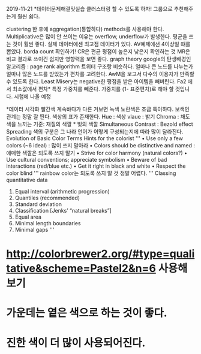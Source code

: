 2019-11-21
*데이터문제해결및실습
 클러스터링 할 수 있도록 하자! 
 그룹으로 추천해주는게 훨씬 쉽다. 

 clustering 한 후에 aggregation(통합하다) methods를 사용해야 한다.
 Multiplicative은 많이 안 쓰이는 이유는 overflow, underflow가 발생한다. 
 평균을 쓰는 것이 훨씬 좋다. 
 실제 데이터에센 최고점 데이터가 있다.
 AV예제에선 4이상일 떄를 뽑았다.
 borda count 확인하기! 
 CR은 편균 평점이 높은지 낮은지 확인하는 것 
 MR은 비교 결과로 쓰이긴 쉽지만 영향력을 보면 좋다.
 graph theory
 google의 탄생배경인 알고리즘 : page rank algorithm 트위터 구조랑 비슷하다. 
 얼마나 큰 노드를 나누는가 얼마나 많은 노드를 받았는가 
 편차를 고려한다. AwM을 보고서 다수의 이용자가 만족할 수 있도록 한다.
 Least Misery는 negative한 평점을 받은 아이템을 빼버린다.
 Fa2 에서 최소값에서 편차* 특정 가중치를 빼준다.
 가중치를 (1- 표준편차)로 해야 할 것입니다. 
 시험에 나올 예정 

*데이터 시각화
 빨간색 계속바다가 다른 거보면 녹색 
 노란색은 조금 특이하다.
 보색인 관계는 정말 잘 띈다.
 색상의 표가 존재한다.
 Hue : 색상 
 vlaue : 밝기 Chroma : 채도
 색을 느끼는 기준: 재질의 색깔 * 빛의 색깔
 Simultaneous Contrast : Bezold effect
 Spreading
 색의 구분은 그 나라 언어가 어떻게 구성되는지에 따라 많이 달라진다. 
 Evolution of Basic Color Terms
 Hints for the colorist
'''
• Use only a few colors (~6 ideal) : 많이 쓰지 말아라
• Colors should be distinctive and named : 애매한 색깔은 되도록 쓰지 말기
• Strive for color harmony (natural colors?)
• Use cultural conventions; appreciate symbolism
• Beware of bad interactions (red/blue etc.)
• Get it right in black and white
• Respect the color blind
'''
 rainbow color는 되도록 쓰지 말 것 
 정말 어렵다.
'''
Classing quantitative data
1. Equal interval (arithmetic progression)
2. Quantiles (recommended)
3. Standard deviation
4. Classification [Jenks’ “natural breaks”]
5. Equal area
6. Minimal length boundaries
7. Minimal gaps
'''
# http://colorbrewer2.org/#type=qualitative&scheme=Pastel2&n=6 사용해보기
# 가운데는 옅은 색으로 하는 것이 좋다.
# 진한 색이 더 많이 사용되어진다.
